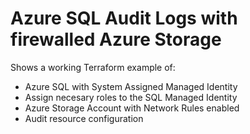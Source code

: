 # Azure SQL Audit Logs with firewalled Azure Storage

Shows a working Terraform example of:
  * Azure SQL with System Assigned Managed Identity
  * Assign necesary roles to the SQL Managed Identity
  * Azure Storage Account with Network Rules enabled
  * Audit resource configuration
  
